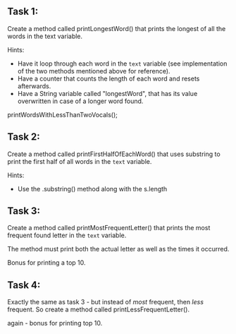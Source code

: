 ## Task 1:
Create a method called printLongestWord() that prints the longest of all the words in the text variable. 

Hints:
- Have it loop through each word in the ```text``` variable (see implementation of the two methods mentioned above for reference). 
- Have a counter that counts the length of each word and resets afterwards. 
- Have a String variable called "longestWord", that has its value overwritten in case of a longer word found. 
 

printWordsWithLessThanTwoVocals(); 

## Task 2: 
Create a method called printFirstHalfOfEachWord() that uses substring to print the first half of all words in the ```text``` variable. 

Hints: 
- Use the .substring() method along with the s.length


## Task 3: 
Create a method called printMostFrequentLetter() that prints the most frequent found letter in the ```text``` variable. 

The method must print both the actual letter as well as the times it occurred. 

Bonus for printing a top 10. 


## Task 4: 
Exactly the same as task 3 - but instead of _most_ frequent, then _less_ frequent. 
So create a method called printLessFrequentLetter(). 

again - bonus for printing top 10. 